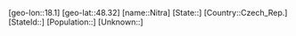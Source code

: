 ﻿---
location: [48.32,18.1]
mapzoom: [7,12] 
mapmarker: city 
type: City
tags:
- geo/City


SpocWebEntityId: 32929
isDeleted: false
confidential: public

---
[geo-lon::18.1]
[geo-lat::48.32]
[name::Nitra]
[State::]
[Country::Czech_Rep.]
[StateId::]
[Population::]
[Unknown::]

